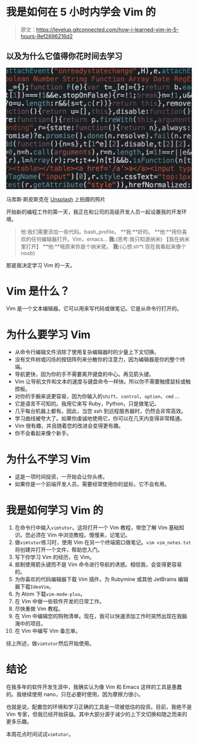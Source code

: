 # 我是如何在 5 小时内学会 Vim 的

> 原文：<https://levelup.gitconnected.com/how-i-learned-vim-in-5-hours-9ef2696216d2>

## 以及为什么它值得你花时间去学习

![](img/62dad14539f09e3bdec5627741e487d3.png)

马库斯·斯皮斯克在 [Unsplash](https://unsplash.com/s/photos/code?utm_source=unsplash&utm_medium=referral&utm_content=creditCopyText) 上拍摄的照片

开始新的编程工作的第一天，我正在和公司的高级开发人员一起设置我的开发环境。

> 他:我们需要添加一些代码。bash_profile。
> **我:**好的。
> **他:**用你喜欢的任何编辑器打开。Vim，emacs...
> **我:**(思考:我只知道纳米)
> 【我在纳米里打开】
> **他:**哦原来你是个纳米佬。
> **我:**(心想:sh*t 现在我看起来像个 noob)

那是我决定学习 Vim 的一天。

# Vim 是什么？

Vim 是一个文本编辑器。它可以用来写代码或做笔记。它是从命令行打开的。

# 为什么要学习 Vim

*   从命令行编辑文件消除了使用复杂编辑器时的少量上下文切换。
*   没有文件树或闪烁的按钮阵列来分散你的注意力，因为编辑器是你的整个终端。
*   导航更快，因为你的手不需要离开键盘的中心。再见箭头键。
*   Vim 让导航文件和文本的速度与键盘命令一样快。所以你不需要触摸鼠标或触控板。
*   对你的手腕来说更容易，因为你输入的`shift`、`control`、`option`、`cmd` …
*   它是语言不可知的。我用它来写 Ruby，Python，只是做笔记。
*   几乎每台机器上都有。因此，当您 ssh 到远程服务器时，仍然会非常高效。
*   学习曲线被夸大了。如果你虔诚地使用它，你可以在几天内变得非常精通。
*   Vim 很有趣，并且随着您的改进会变得更有趣。
*   你不会看起来像个新手。

# 为什么不学习 Vim

*   这是一项时间投资，一开始会让你头疼。
*   如果你是一个前端开发人员，需要经常使用你的鼠标，它不会有用。

# 我是如何学习 Vim 的

1.  在命令行中输入`vimtutor`。这将打开一个 Vim 教程，带您了解 Vim 基础知识。您必须在 Vim 中浏览教程。慢慢来，记笔记。
2.  做`vimtutor`练习时，使用 Vim 在另一个终端窗口做笔记。`vim vim_notes.txt`将创建并打开一个文件，帮助您入门。
3.  写下你学习 Vim 的经历，在 Vim。
4.  抵制使用箭头键而不是 Vim 命令进行导航的诱惑。相信我，会变得更容易的。
5.  为你喜欢的代码编辑器下载 Vim 插件。为 Rubymine 或其他 JetBrains 编辑器下载`IdeaVim`。
6.  为 Atom 下载`vim-mode-plus`。
7.  在 Vim 中做一些软件开发的日常工作。
8.  尽快重做 Vim 教程。
9.  在 Vim 中编辑您的购物清单。现在，我可以快速添加工作时突然出现在我脑海中的项目。
10.  在 Vim 中编写 Vim 备忘单。

综上所述，做`vimtutor`然后开始使用。

# 结论

在我多年的软件开发生涯中，我确实认为像 Vim 和 Emacs 这样的工具是愚蠢的。我继续使用 nano，只在必要时使用，因为摩擦力很小。

也就是说，配置您的环境和学习正确的工具是一项被低估的投资。目前，我绝不是 Vim 专家，但我已经开始获益。其中大部分源于减少的上下文切换和随之而来的更多乐趣。

本周花点时间试试`vimtutor`。